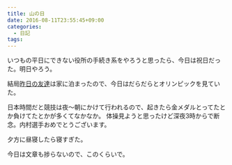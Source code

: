 ```yaml
---
title: 山の日
date: 2016-08-11T23:55:45+09:00
categories:
  - 日記
tags:
---
```


いつもの平日にできない役所の手続き系をやろうと思ったら、今日は祝日だった。明日やろう。

結局[昨日の友達](https://shimoju.jp/2016/08/10/takunomi/)は家に泊まったので、今日はだらだらとオリンピックを見ていた。

日本時間だと競技は夜〜朝にかけて行われるので、起きたら金メダルとってたとか負けてたとかが多くてなかなか。
体操見ようと思ったけど深夜3時からで断念。内村選手おめでとうございます。

夕方に昼寝したら寝すぎた。

今日は文章も捗らないので、このくらいで。
